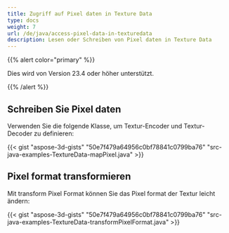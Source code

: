 ```yaml
---
title: Zugriff auf Pixel daten in Texture Data
type: docs
weight: 7
url: /de/java/access-pixel-data-in-texturedata
description: Lesen oder Schreiben von Pixel daten in Texture Data
---
```

{{% alert color="primary" %}}

Dies wird von Version 23.4 oder höher unterstützt.

{{% /alert %}}



##  **Schreiben Sie Pixel daten**

Verwenden Sie die folgende Klasse, um Textur-Encoder und Textur-Decoder zu definieren:


{{< gist "aspose-3d-gists" "50e7f479a64956c0bf78841c0799ba76" "src-java-examples-TextureData-mapPixel.java" >}}

##  **Pixel format transformieren**

Mit transform Pixel Format können Sie das Pixel format der Textur leicht ändern:

{{< gist "aspose-3d-gists" "50e7f479a64956c0bf78841c0799ba76" "src-java-examples-TextureData-transformPixelFormat.java" >}}
